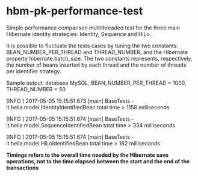 # hbm-pk-performance-test

Simple performance comparison multithreaded test for the three main Hibernate identity strategies: Identity, Sequence and HiLo.

It is possible to fluctuate the tests cases by tuning the two constants: BEAN_NUMBER_PER_THREAD and THREAD_NUMBER, 
and the Hibernate property hibernate.batch_size. The two constants represents, respectively, the number of beans inserted by each thread and the number of threads per identifier strategy.

Sample output: database MySQL, BEAN_NUMBER_PER_THREAD = 1000, THREAD_NUMBER = 50

[INFO ] 2017-05-05 15:15:51.673 [main] BaseTests - it.hella.model.IdentityIdentifiedBean total time > 1158 milliseconds

[INFO ] 2017-05-05 15:15:51.674 [main] BaseTests - it.hella.model.SequenceIdentifiedBean total time > 334 milliseconds

[INFO ] 2017-05-05 15:15:51.674 [main] BaseTests - it.hella.model.HiLoIdentifiedBean total time > 182 milliseconds

**Timings refers to the overall time needed by the Hibernate save operations, not to the time elapsed between the start and the end of the transactions**

